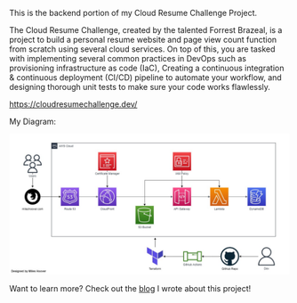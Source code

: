 This is the backend portion of my Cloud Resume Challenge Project. 

The Cloud Resume Challenge, created by the talented Forrest Brazeal, is a project to build a personal resume website and page view count function from scratch using several cloud services. On top of this, you are tasked with implementing several common practices in DevOps such as provisioning infrastructure as code (IaC), Creating a continuous integration & continuous deployment (CI/CD) pipeline to automate your workflow, and designing thorough unit tests to make sure your code works flawlessly.

https://cloudresumechallenge.dev/



My Diagram:

![Diagram](/crc-diagram.jpg)

Want to learn more? Check out the [blog](https://www.linkedin.com/feed/update/urn:li:ugcPost:6953498773725597696?updateEntityUrn=urn%3Ali%3Afs_updateV2%3A%28urn%3Ali%3AugcPost%3A6953498773725597696%2CFEED_DETAIL%2CEMPTY%2CDEFAULT%2Cfalse%29) I wrote about this project!